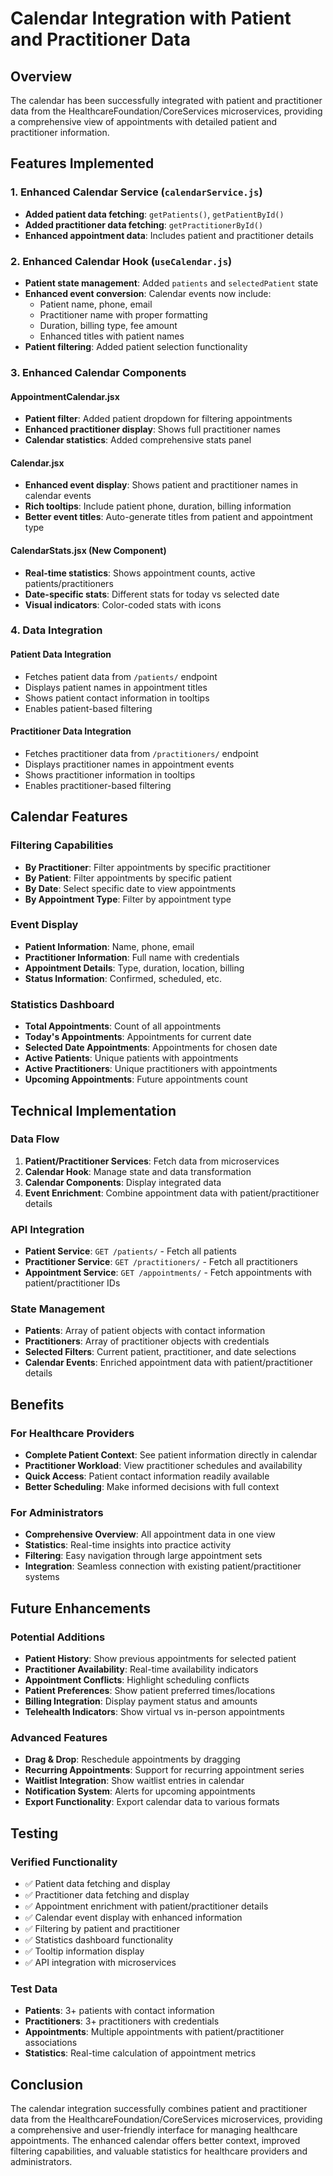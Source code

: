 # Calendar Integration with Patient and Practitioner Data

## Overview
The calendar has been successfully integrated with patient and practitioner data from the HealthcareFoundation/CoreServices microservices, providing a comprehensive view of appointments with detailed patient and practitioner information.

## Features Implemented

### 1. Enhanced Calendar Service (`calendarService.js`)
- **Added patient data fetching**: `getPatients()`, `getPatientById()`
- **Added practitioner data fetching**: `getPractitionerById()`
- **Enhanced appointment data**: Includes patient and practitioner details

### 2. Enhanced Calendar Hook (`useCalendar.js`)
- **Patient state management**: Added `patients` and `selectedPatient` state
- **Enhanced event conversion**: Calendar events now include:
  - Patient name, phone, email
  - Practitioner name with proper formatting
  - Duration, billing type, fee amount
  - Enhanced titles with patient names
- **Patient filtering**: Added patient selection functionality

### 3. Enhanced Calendar Components

#### AppointmentCalendar.jsx
- **Patient filter**: Added patient dropdown for filtering appointments
- **Enhanced practitioner display**: Shows full practitioner names
- **Calendar statistics**: Added comprehensive stats panel

#### Calendar.jsx
- **Enhanced event display**: Shows patient and practitioner names in calendar events
- **Rich tooltips**: Include patient phone, duration, billing information
- **Better event titles**: Auto-generate titles from patient and appointment type

#### CalendarStats.jsx (New Component)
- **Real-time statistics**: Shows appointment counts, active patients/practitioners
- **Date-specific stats**: Different stats for today vs selected date
- **Visual indicators**: Color-coded stats with icons

### 4. Data Integration

#### Patient Data Integration
- Fetches patient data from `/patients/` endpoint
- Displays patient names in appointment titles
- Shows patient contact information in tooltips
- Enables patient-based filtering

#### Practitioner Data Integration
- Fetches practitioner data from `/practitioners/` endpoint
- Displays practitioner names in appointment events
- Shows practitioner information in tooltips
- Enables practitioner-based filtering

## Calendar Features

### Filtering Capabilities
- **By Practitioner**: Filter appointments by specific practitioner
- **By Patient**: Filter appointments by specific patient
- **By Date**: Select specific date to view appointments
- **By Appointment Type**: Filter by appointment type

### Event Display
- **Patient Information**: Name, phone, email
- **Practitioner Information**: Full name with credentials
- **Appointment Details**: Type, duration, location, billing
- **Status Information**: Confirmed, scheduled, etc.

### Statistics Dashboard
- **Total Appointments**: Count of all appointments
- **Today's Appointments**: Appointments for current date
- **Selected Date Appointments**: Appointments for chosen date
- **Active Patients**: Unique patients with appointments
- **Active Practitioners**: Unique practitioners with appointments
- **Upcoming Appointments**: Future appointments count

## Technical Implementation

### Data Flow
1. **Patient/Practitioner Services**: Fetch data from microservices
2. **Calendar Hook**: Manage state and data transformation
3. **Calendar Components**: Display integrated data
4. **Event Enrichment**: Combine appointment data with patient/practitioner details

### API Integration
- **Patient Service**: `GET /patients/` - Fetch all patients
- **Practitioner Service**: `GET /practitioners/` - Fetch all practitioners
- **Appointment Service**: `GET /appointments/` - Fetch appointments with patient/practitioner IDs

### State Management
- **Patients**: Array of patient objects with contact information
- **Practitioners**: Array of practitioner objects with credentials
- **Selected Filters**: Current patient, practitioner, and date selections
- **Calendar Events**: Enriched appointment data with patient/practitioner details

## Benefits

### For Healthcare Providers
- **Complete Patient Context**: See patient information directly in calendar
- **Practitioner Workload**: View practitioner schedules and availability
- **Quick Access**: Patient contact information readily available
- **Better Scheduling**: Make informed decisions with full context

### For Administrators
- **Comprehensive Overview**: All appointment data in one view
- **Statistics**: Real-time insights into practice activity
- **Filtering**: Easy navigation through large appointment sets
- **Integration**: Seamless connection with existing patient/practitioner systems

## Future Enhancements

### Potential Additions
- **Patient History**: Show previous appointments for selected patient
- **Practitioner Availability**: Real-time availability indicators
- **Appointment Conflicts**: Highlight scheduling conflicts
- **Patient Preferences**: Show patient preferred times/locations
- **Billing Integration**: Display payment status and amounts
- **Telehealth Indicators**: Show virtual vs in-person appointments

### Advanced Features
- **Drag & Drop**: Reschedule appointments by dragging
- **Recurring Appointments**: Support for recurring appointment series
- **Waitlist Integration**: Show waitlist entries in calendar
- **Notification System**: Alerts for upcoming appointments
- **Export Functionality**: Export calendar data to various formats

## Testing

### Verified Functionality
- ✅ Patient data fetching and display
- ✅ Practitioner data fetching and display
- ✅ Appointment enrichment with patient/practitioner details
- ✅ Calendar event display with enhanced information
- ✅ Filtering by patient and practitioner
- ✅ Statistics dashboard functionality
- ✅ Tooltip information display
- ✅ API integration with microservices

### Test Data
- **Patients**: 3+ patients with contact information
- **Practitioners**: 3+ practitioners with credentials
- **Appointments**: Multiple appointments with patient/practitioner associations
- **Statistics**: Real-time calculation of appointment metrics

## Conclusion

The calendar integration successfully combines patient and practitioner data from the HealthcareFoundation/CoreServices microservices, providing a comprehensive and user-friendly interface for managing healthcare appointments. The enhanced calendar offers better context, improved filtering capabilities, and valuable statistics for healthcare providers and administrators. 